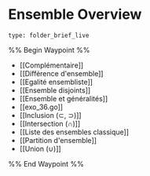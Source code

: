 # Ensemble Overview
 
```ccard
type: folder_brief_live
```
 
%% Begin Waypoint %%
- [[Complémentaire]]
- [[Différence d'ensemble]]
- [[Egalité ensembliste]]
- [[Ensemble disjoints]]
- [[Ensemble et généralités]]
- [[exo_36.go]]
- [[Inclusion (⊂, ⊃)]]
- [[Intersection (∩)]]
- [[Liste des ensembles classique]]
- [[Partition d'ensemble]]
- [[Union (∪)]]

%% End Waypoint %%